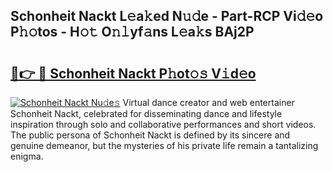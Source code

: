 ## Schonheit Nackt L𝚎a𝚔ed N𝚞𝚍e - Part-RCP Vi𝚍𝚎o P𝚑𝚘tos - H𝚘𝚝 O𝚗𝚕yf𝚊ns L𝚎a𝚔s BAj2P

# <h2><a href="http://kf8o0w.oniu.top/?m=Schonheit+Nackt">🔗👉 🔴 Schonheit Nackt P𝚑ot𝚘𝚜 V𝚒d𝚎o</a></h2>

[![Schonheit Nackt Nu𝚍e𝚜](https://i.imgur.com/0qMVB7G.gif)](http://kf8o0w.oniu.top/?m=Schonheit+Nackt)
Virtual dance creator and web entertainer Schonheit Nackt, celebrated for disseminating dance and lifestyle inspiration through solo and collaborative performances and short videos. The public persona of Schonheit Nackt is defined by its sincere and genuine demeanor, but the mysteries of his private life remain a tantalizing enigma.  
